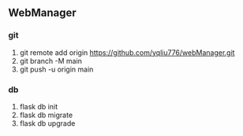 ## WebManager

### git
1. git remote add origin https://github.com/yqliu776/webManager.git
2. git branch -M main
3. git push -u origin main
### db
1. flask db init
2. flask db migrate
3. flask db upgrade